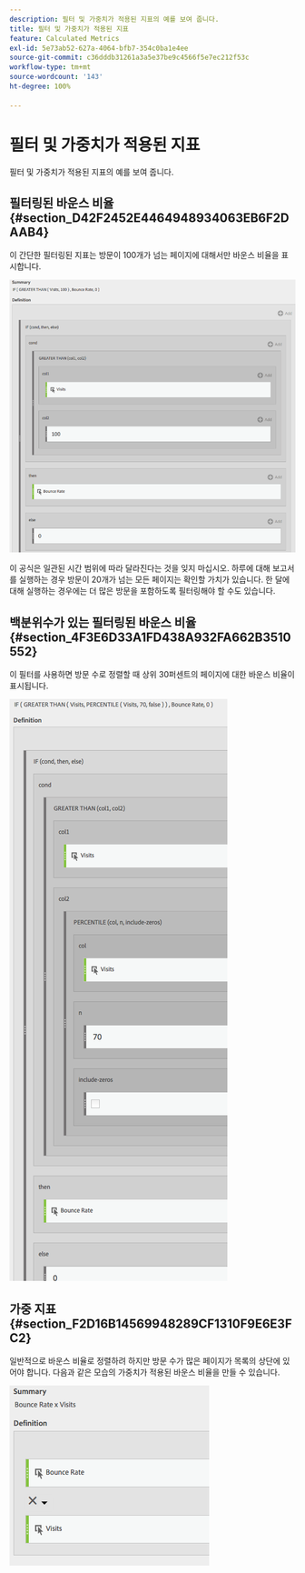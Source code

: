 ```yaml
---
description: 필터 및 가중치가 적용된 지표의 예를 보여 줍니다.
title: 필터 및 가중치가 적용된 지표
feature: Calculated Metrics
exl-id: 5e73ab52-627a-4064-bfb7-354c0ba1e4ee
source-git-commit: c36dddb31261a3a5e37be9c4566f5e7ec212f53c
workflow-type: tm+mt
source-wordcount: '143'
ht-degree: 100%

---
```


# 필터 및 가중치가 적용된 지표

필터 및 가중치가 적용된 지표의 예를 보여 줍니다.

## 필터링된 바운스 비율 {#section_D42F2452E4464948934063EB6F2DAAB4}

이 간단한 필터링된 지표는 방문이 100개가 넘는 페이지에 대해서만 바운스 비율을 표시합니다.

![](assets/cm_fbr.png)

이 공식은 일관된 시간 범위에 따라 달라진다는 것을 잊지 마십시오. 하루에 대해 보고서를 실행하는 경우 방문이 20개가 넘는 모든 페이지는 확인할 가치가 있습니다. 한 달에 대해 실행하는 경우에는 더 많은 방문을 포함하도록 필터링해야 할 수도 있습니다.

## 백분위수가 있는 필터링된 바운스 비율 {#section_4F3E6D33A1FD438A932FA662B3510552}

이 필터를 사용하면 방문 수로 정렬할 때 상위 30퍼센트의 페이지에 대한 바운스 비율이 표시됩니다.

![](assets/cm_wbr_2.png)

## 가중 지표 {#section_F2D16B14569948289CF1310F9E6E3FC2}

일반적으로 바운스 비율로 정렬하려 하지만 방문 수가 많은 페이지가 목록의 상단에 있어야 합니다. 다음과 같은 모습의 가중치가 적용된 바운스 비율을 만들 수 있습니다.

![](assets/cm_wbr.png)
